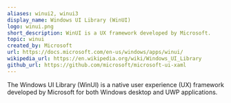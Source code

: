 ```yaml
---
aliases: winui2, winui3
display_name: Windows UI Library (WinUI)
logo: winui.png
short_description: WinUI is a UX framework developed by Microsoft.
topic: winui
created_by: Microsoft
url: https://docs.microsoft.com/en-us/windows/apps/winui/
wikipedia_url: https://en.wikipedia.org/wiki/Windows_UI_Library
github_url: https://github.com/microsoft/microsoft-ui-xaml
---
```

The Windows UI Library (WinUI) is a native user experience (UX) framework developed by Microsoft for both Windows desktop and UWP applications.
